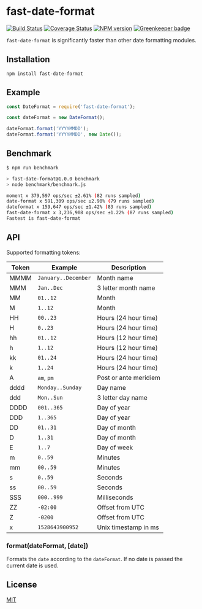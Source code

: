 # fast-date-format

[![Build Status](https://travis-ci.org/SerayaEryn/fast-date-format.svg?branch=master)](https://travis-ci.org/SerayaEryn/fast-date-format)
[![Coverage Status](https://coveralls.io/repos/github/SerayaEryn/fast-date-format/badge.svg?branch=master)](https://coveralls.io/github/SerayaEryn/fast-date-format?branch=master)
[![NPM version](https://img.shields.io/npm/v/fast-date-format.svg?style=flat)](https://www.npmjs.com/package/fast-date-format) [![Greenkeeper badge](https://badges.greenkeeper.io/SerayaEryn/fast-date-format.svg)](https://greenkeeper.io/)

`fast-date-format` is significantly faster than other date formatting modules. 

## Installation
```
npm install fast-date-format
```
## Example

```js
const DateFormat = require('fast-date-format');

const dateFormat = new DateFormat();

dateFormat.format('YYYYMMDD');
dateFormat.format('YYYYMMDD', new Date());
```

## Benchmark

```bash
$ npm run benchmark

> fast-date-format@1.0.0 benchmark 
> node benchmark/benchmark.js

moment x 379,597 ops/sec ±2.61% (82 runs sampled)
date-format x 591,309 ops/sec ±2.90% (79 runs sampled)
dateformat x 159,647 ops/sec ±1.42% (83 runs sampled)
fast-date-format x 3,236,908 ops/sec ±1.22% (87 runs sampled)
Fastest is fast-date-format
```

## API

Supported formatting tokens:

| Token         | Example	           | Description           |
| ------------- | ------------------ |---------------------- |
| MMMM          | `January..December`| Month name            |
| MMM           | `Jan..Dec`         | 3 letter month name   |
| MM            | `01..12`           | Month                 |
| M             | `1..12`            | Month                 |
| HH            | `00..23`           | Hours (24 hour time)  |
| H             | `0..23`            | Hours (24 hour time)  |
| hh            | `01..12`           | Hours (12 hour time)  |
| h             | `1..12`            | Hours (12 hour time)  |
| kk            | `01..24`           | Hours (24 hour time)  |
| k             | `1..24`            | Hours (24 hour time)  |
| A             | `am`, `pm`         | Post or ante meridiem |
| dddd          | `Monday..Sunday`   | Day name              |
| ddd           | `Mon..Sun`         | 3 letter day name    |
| DDDD          | `001..365`         | Day of year          |
| DDD           | `1..365`           | Day of year          |
| DD            | `01..31`           | Day of month         |
| D             | `1..31`            | Day of month         |
| E             | `1..7`             | Day of week          |
| m             | `0..59`            | Minutes              |
| mm            | `00..59`           | Minutes              |
| s             | `0..59`            | Seconds              |
| ss            | `00..59`           | Seconds              |
| SSS           | `000..999`         | Milliseconds         |
| ZZ            | `-02:00`           | Offset from UTC      |
| Z             | `-0200`            | Offset from UTC      |
| x             | `1528643900952`    | Unix timestamp in ms |

### format(dateFormat, [date])
Formats the `date` according to the `dateFormat`. If no date is passed the current date is used.

## License

[MIT](./LICENSE)

